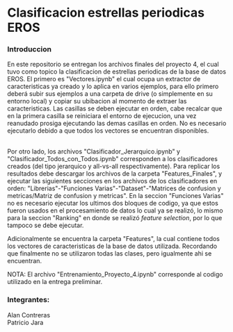 # Clasificacion estrellas periodicas EROS
<html>
    <h3>Introduccion</h3>
      <body>En este repositorio se entregan los archivos finales del proyecto 4, el cual tuvo como topico la clasificacion de estrellas periodicas de la base de datos EROS. El primero es "Vectores.ipynb" el cual ocupa un extractor de caracteristicas ya creado y lo aplica en varios ejemplos, para ello primero deberá subir sus ejemplos a una carpeta de drive (o simplemente en su entorno local) y copiar su ubibacion al momento de extraer las caracteristicas. Las casillas  se deben ejecutar en orden, cabe recalcar que en la primera casilla se reiniciara el entorno de ejecucion, una vez reanudado prosiga ejecutando las demas casillas en orden. No es necesario ejecutarlo debido a que todos los vectores se encuentran disponibles.</br></br>
    
  Por otro lado, los archivos "Clasificador_Jerarquico.ipynb" y "Clasificador_Todos_con_Todos.ipynb" corresponden a los clasificadores creados (del tipo jerarquico y all-vs-all respectivamente). Para replicar los resultados debe descargar los archivos de la carpeta "Features_Finales", y ejecutar las siguientes secciones en los archivos de los clasificadores en orden: "Librerias"-"Funciones Varias"-"Dataset"-"Matrices de confusion y metricas/Matriz de confusion y metricas". En la seccion "Funciones Varias" no es necesario ejecutar los ultimos dos bloques de codigo, ya que estos fueron usados en el procesamiento de datos lo cual ya se realizó, lo mismo para la seccion "Ranking" en donde se realizó <em>feature selection</em>, por lo que tampoco se debe ejecutar.</p>
  
  Adicionalmente se encuentra la carpeta "Features", la cual contiene todos los vectores de caracteristicas de la base de datos utilizada. Recordando que finalmente no se utilizaron todas las clases, pero igualmente ahi se encuentran.</p>
  
  NOTA: El archivo "Entrenamiento_Proyecto_4.ipynb" corresponde al codigo utilizado en la entrega preliminar.</p>
  
</body>
      <h3>Integrantes:</h3>
  
  <body>Alan Contreras</br>
  Patricio Jara
  
</body>
  
  
</html>

